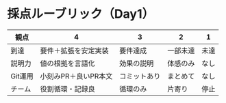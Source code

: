 # 採点ルーブリック（Day1）
|観点|4|3|2|1|
|---|---|---|---|---|
|到達|要件＋拡張を安定実装|要件達成|一部未達|未達|
|説明力|値の根拠を言語化|効果の説明|体感のみ|なし|
|Git運用|小刻みPR＋良いPR本文|コミットあり|まとめて|なし|
|チーム|役割循環・記録良|循環のみ|片寄り|停止|
